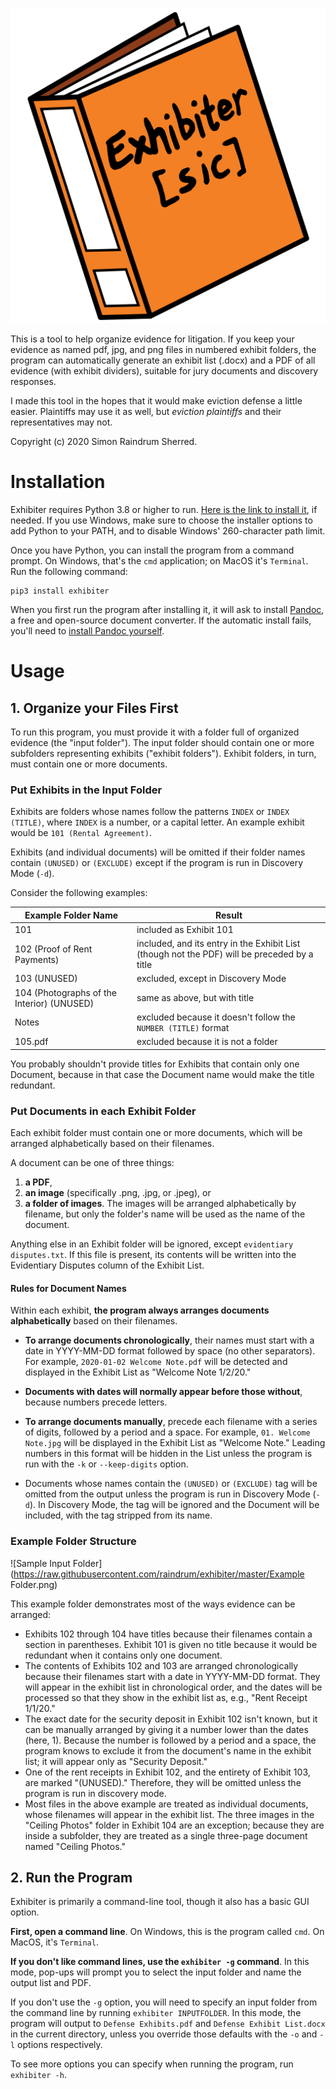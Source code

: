![icon](https://raw.githubusercontent.com/raindrum/exhibiter/master/icon.svg)

This is a tool to help organize evidence for litigation. If you keep your evidence as named pdf, jpg, and png files in numbered exhibit folders, the program can automatically generate an exhibit list (.docx) and a PDF of all evidence (with exhibit dividers), suitable for jury documents and discovery responses.

I made this tool in the hopes that it would make eviction defense a little easier. Plaintiffs may use it as well, but *eviction plaintiffs* and their representatives may not. 

Copyright (c) 2020 Simon Raindrum Sherred.

# Installation

Exhibiter requires Python 3.8 or higher to run. [Here is the link to install it](https://www.python.org/downloads/), if needed. If you use Windows, make sure to choose the installer options to add Python to your PATH, and to disable Windows' 260-character path limit.

Once you have Python, you can install the program from a command prompt. On Windows, that's the `cmd` application; on MacOS it's `Terminal`. Run the following command:

```
pip3 install exhibiter
```

When you first run the program after installing it, it will ask to install [Pandoc](https://pandoc.org/), a free and open-source document converter. If the automatic install fails, you'll need to [install Pandoc yourself](https://pandoc.org/installing.html).

# Usage

## 1. Organize your Files First

To run this program, you must provide it with a folder full of organized evidence (the "input folder"). The input folder should contain one or more subfolders representing exhibits ("exhibit folders"). Exhibit folders, in turn, must contain one or more documents.

### Put Exhibits in the Input Folder

Exhibits are folders whose names follow the patterns `INDEX` or `INDEX (TITLE)`, where `INDEX` is a number, or a capital letter. An example exhibit would be  `101 (Rental Agreement)`.

Exhibits (and individual documents) will be omitted if their folder names contain `(UNUSED)` or `(EXCLUDE)` except if the program is run in Discovery Mode (`-d`).

Consider the following examples:

| Example Folder Name                        | Result                                                       |
| ------------------------------------------ | ------------------------------------------------------------ |
| 101                                        | included as Exhibit 101                                      |
| 102 (Proof of Rent Payments)               | included, and its entry in the Exhibit List (though not the PDF) will be preceded by a title |
| 103 (UNUSED)                               | excluded, except in Discovery Mode                           |
| 104 (Photographs of the Interior) (UNUSED) | same as above, but with title                                |
| Notes                                      | excluded because it doesn't follow the `NUMBER (TITLE)` format |
| 105.pdf                                    | excluded because it is not a folder                          |

You probably shouldn't provide titles for Exhibits that contain only one Document, because in that case the Document name would make the title redundant.

### Put Documents in each Exhibit Folder

Each exhibit folder must contain one or more documents, which will be arranged alphabetically based on their filenames.

A document can be one of three things:

1. **a PDF**,
2. **an image** (specifically .png, .jpg, or .jpeg), or
3. **a folder of images**. The images will be arranged alphabetically by filename, but only the folder's name will be used as the name of the document.

Anything else in an Exhibit folder will be ignored, except `evidentiary disputes.txt`. If this file is present, its contents will be written into the Evidentiary Disputes column of the Exhibit List.

#### Rules for Document Names

Within each exhibit, **the program always arranges documents alphabetically** based on their filenames.

- **To arrange documents chronologically**, their names must start with a date in YYYY-MM-DD format followed by space (no other separators). For example, `2020-01-02 Welcome Note.pdf` will be detected and displayed in the Exhibit List as "Welcome Note 1/2/20."

- **Documents with dates will normally appear before those without**, because numbers precede letters.

- **To arrange documents manually**, precede each filename with a series of digits, followed by a period and a space. For example, `01. Welcome Note.jpg` will be displayed in the Exhibit List as "Welcome Note." Leading numbers in this format will be hidden in the List unless the program is run with the `-k` or `--keep-digits` option.

- Documents whose names contain the `(UNUSED)` or `(EXCLUDE)` tag will be omitted from the output unless the program is run in Discovery Mode (`-d`). In Discovery Mode, the tag will be ignored and the Document will be included, with the tag stripped from its name.

### Example Folder Structure

![Sample Input Folder](https://raw.githubusercontent.com/raindrum/exhibiter/master/Example Folder.png)

This example folder demonstrates most of the ways evidence can be arranged:

- Exhibits 102 through 104 have titles because their filenames contain a section in parentheses. Exhibit 101 is given no title because it would be redundant when it contains only one document.
- The contents of Exhibits 102 and 103 are arranged chronologically because their filenames start with a date in YYYY-MM-DD format. They will appear in the exhibit list in chronological order, and the dates will be processed so that they show in the exhibit list as, e.g., "Rent Receipt 1/1/20."
- The exact date for the security deposit in Exhibit 102 isn't known, but it can be manually arranged by giving it a number lower than the dates (here, 1). Because the number is followed by a period and a space, the program knows to exclude it from the document's name in the exhibit list; it will appear only as "Security Deposit."
- One of the rent receipts in Exhibit 102, and the entirety of Exhibit 103, are marked "(UNUSED)." Therefore, they will be omitted unless the program is run in discovery mode.
- Most files in the above example are treated as individual documents, whose filenames will appear in the exhibit list. The three images in the "Ceiling Photos" folder in Exhibit 104 are an exception; because they are inside a subfolder, they are treated as a single three-page document named "Ceiling Photos."

## 2. Run the Program

Exhibiter is primarily a command-line tool, though it also has a basic GUI option.

**First, open a command line**. On Windows, this is the program called `cmd`. On MacOS, it's `Terminal`.

**If you don't like command lines, use the `exhibiter -g` command**. In this mode, pop-ups will prompt you to select the input folder and name the output list and PDF.

If you don't use the `-g` option, you will need to specify an input folder from the command line by running `exhibiter INPUTFOLDER`. In this mode, the program will output to `Defense Exhibits.pdf` and `Defense Exhibit List.docx` in the current directory, unless you override those defaults with the `-o` and `-l` options respectively.

To see more options you can specify when running the program, run `exhibiter -h`.
